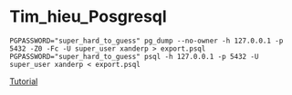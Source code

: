 # Tim_hieu_Posgresql
```
PGPASSWORD="super_hard_to_guess" pg_dump --no-owner -h 127.0.0.1 -p 5432 -Z0 -Fc -U super_user xanderp > export.psql
PGPASSWORD="super_hard_to_guess" psql -h 127.0.0.1 -p 5432 -U super_user xanderp < export.psql
```
[Tutorial](http://webfaver.com/database/huong-dan-backup-va-restore-postgres-database.html)
